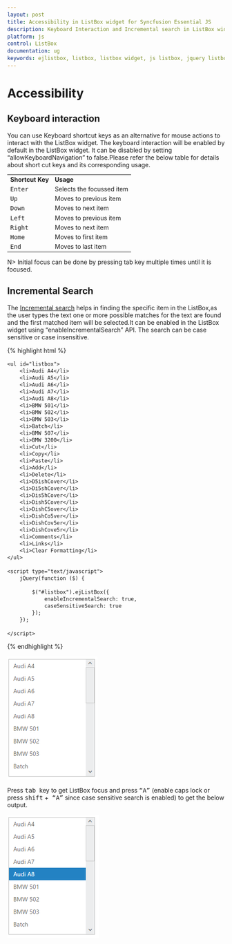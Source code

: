 ```yaml
---
layout: post
title: Accessibility in ListBox widget for Syncfusion Essential JS
description: Keyboard Interaction and Incremental search in ListBox widget.
platform: js
control: ListBox
documentation: ug
keywords: ejlistbox, listbox, listbox widget, js listbox, jquery listbox, listbox ui, ej listbox, essential javascript listbox, web listbox,
---
```


# Accessibility

## Keyboard interaction

You can use Keyboard shortcut keys as an alternative for mouse actions to interact with the ListBox widget. The keyboard interaction will be enabled by default in the ListBox widget. It can be disabled by setting “allowKeyboardNavigation” to false.Please refer the below table for details about short cut keys and its corresponding usage.

<table>
<tr>
<td>
<b>Shortcut Key</b></td><td>
<b>Usage</b></td></tr>
<tr>
<td>
<kbd>Enter</kbd></td><td>
Selects the focussed item</td></tr>
<tr>
<td>
<kbd>Up</kbd></td><td>
Moves to previous item</td></tr>
<tr>
<td>
<kbd>Down</kbd></td><td>
Moves to next item</td></tr>
<tr>
<td>
<kbd>Left</kbd></td><td>
Moves to previous item</td></tr>
<tr>
<td>
<kbd>Right</kbd></td><td>
Moves to next item</td></tr>
<tr>
<td>
<kbd>Home</kbd></td><td>
Moves to first item</td></tr>
<tr>
<td>
<kbd>End</kbd></td><td>
Moves to last item</td></tr>
</table>


N> Initial focus can be done by pressing tab key multiple times until it is focused.


## Incremental Search

The [Incremental search](https://en.wikipedia.org/wiki/Incremental_search) helps in finding the specific item in the ListBox,as the user types the text one or more possible matches for the text are found and the first matched item will be selected.It can be enabled in the ListBox widget using “enableIncrementalSearch” API. The search can be case sensitive or case insensitive.

{% highlight html %}

    <ul id="listbox">
        <li>Audi A4</li>
        <li>Audi A5</li>
        <li>Audi A6</li>
        <li>Audi A7</li>
        <li>Audi A8</li>
        <li>BMW 501</li>
        <li>BMW 502</li>
        <li>BMW 503</li>
        <li>Batch</li>
        <li>BMW 507</li>
        <li>BMW 3200</li>
        <li>Cut</li>
        <li>Copy</li>
        <li>Paste</li>
        <li>Add</li>
        <li>Delete</li>
        <li>D5ishCover</li>
        <li>Di5shCover</li>
        <li>Dis5hCover</li>
        <li>Dish5Cover</li>
        <li>DishC5over</li>
        <li>DishCo5ver</li>
        <li>DishCov5er</li>
        <li>DishCove5r</li>
        <li>Comments</li>
        <li>Links</li>
        <li>Clear Formatting</li>
    </ul>

    <script type="text/javascript">
        jQuery(function ($) {

            $("#listbox").ejListBox({
                enableIncrementalSearch: true,
                caseSensitiveSearch: true
            });
        });

    </script>

{% endhighlight %}



![Incremental Search](Incremental-Search_Images\incremental-search_img1.png)

Press <kbd> tab </kbd> key to get ListBox focus and press <kbd>“A”</kbd> (enable caps lock or press <kbd>shift</kbd> +<kbd> “A”</kbd> since case sensitive search is enabled) to get the below output.

![Incremental Search](Incremental-Search_Images\incremental-search_img2.png)



